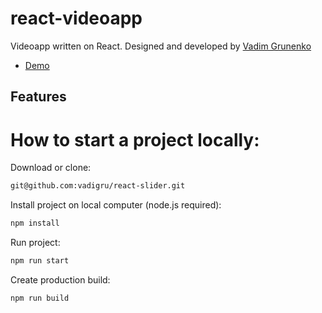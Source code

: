 # react-videoapp

Videoapp written on React. Designed and developed by [Vadim Grunenko](https://github.com/vadigru)

- [Demo](https://)

## Features

# How to start a project locally:
Download or clone:
```sh
git@github.com:vadigru/react-slider.git
```
Install project on local computer (node.js required):
```sh
npm install
```
Run project:
```sh
npm run start
```
Create production build:
```sh
npm run build
```

